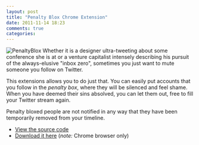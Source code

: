 ```yaml
---
layout: post
title: "Penalty Blox Chrome Extension"
date: 2011-11-14 18:23
comments: true
categories: 
---
```


<img src="/images/posts/penalty-blox.png" alt="PenaltyBlox" class="left" />
Whether it is a designer ultra-tweeting about some conference she is at or a venture capitalist intensely describing his pursuit of the always-elusive "inbox zero", sometimes you just want to mute someone you follow on Twitter.

This extensions allows you to do just that.
You can easily put accounts that you follow in the *penalty box*, where they will be silenced and feel shame.
When you have deemed their sins absolved, you can let them out, free to fill your Twitter stream again.

Penalty bloxed people are not notified in any way that they have been temporarily removed from your timeline.

- [View the source code](https://github.com/jeffreyiacono/penalty-blox)
- [Download it here](https://chrome.google.com/webstore/detail/ajoigckelmnkcjajbeinpkmbndeiokdg) (*note:* Chrome browser only)
